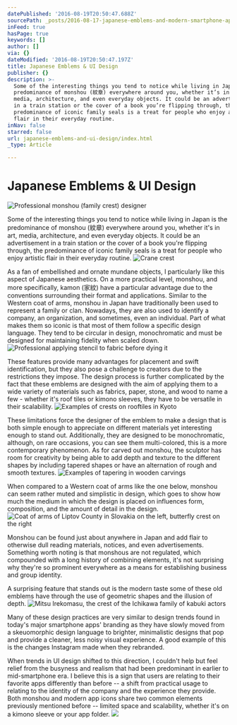 ```yaml
---
datePublished: '2016-08-19T20:50:47.688Z'
sourcePath: _posts/2016-08-17-japanese-emblems-and-modern-smartphone-apps.md
inFeed: true
hasPage: true
keywords: []
author: []
via: {}
dateModified: '2016-08-19T20:50:47.197Z'
title: Japanese Emblems & UI Design
publisher: {}
description: >-
  Some of the interesting things you tend to notice while living in Japan is the
  predominance of monshou (紋章) everywhere around you, whether it’s in art,
  media, architecture, and even everyday objects. It could be an advertisement
  in a train station or the cover of a book you’re flipping through, the
  predominance of iconic family seals is a treat for people who enjoy artistic
  flair in their everyday routine.
inNav: false
starred: false
url: japanese-emblems-and-ui-design/index.html
_type: Article

---
```

# Japanese Emblems & UI Design
![Professional monshou (family crest) designer](https://the-grid-user-content.s3-us-west-2.amazonaws.com/599b43c5-6c7c-450b-b629-c62eb03a5ef6.gif)

Some of the interesting things you tend to notice while living in Japan is the predominance of monshou (紋章) everywhere around you, whether it's in art, media, architecture, and even everyday objects. It could be an advertisement in a train station or the cover of a book you're flipping through, the predominance of iconic family seals is a treat for people who enjoy artistic flair in their everyday routine.
![Crane crest](https://the-grid-user-content.s3-us-west-2.amazonaws.com/3a4f1a01-bfc6-48ba-bbeb-07feaeef5214.png)

As a fan of embellished and ornate mundane objects, I particularly like this aspect of Japanese aesthetics. On a more practical level, monshou, and more specifically, kamon (家紋) have a particular advantage due to the conventions surrounding their format and applications. Similar to the Western coat of arms, monshou in Japan have traditionally been used to represent a family or clan. Nowadays, they are also used to identify a company, an organization, and sometimes, even an individual. Part of what makes them so iconic is that most of them follow a specific design language. They tend to be circular in design, monochromatic and must be designed for maintaining fidelity when scaled down.
![Professional applying stencil to fabric before dying it](https://the-grid-user-content.s3-us-west-2.amazonaws.com/78ca2f51-b058-47da-b7bd-61d4217a8e43.gif)

These features provide many advantages for placement and swift identification, but they also pose a challenge to creators due to the restrictions they impose. The design process is further complicated by the fact that these emblems are designed with the aim of applying them to a wide variety of materials such as fabrics, paper, stone, and wood to name a few - whether it's roof tiles or kimono sleeves, they have to be versatile in their scalability.
![Examples of crests on rooftiles in Kyoto](https://the-grid-user-content.s3-us-west-2.amazonaws.com/ae9f614e-5b1e-42cf-8e32-d5e9504b10fd.jpg)

These limitations force the designer of the emblem to make a design that is both simple enough to appreciate on different materials yet interesting enough to stand out. Additionally, they are designed to be monochromatic, although, on rare occasions, you can see them multi-colored, this is a more contemporary phenomenon. As for carved out monshou, the sculptor has room for creativity by being able to add depth and texture to the different shapes by including tapered shapes or have an alternation of rough and smooth textures.
![Examples of tapering in wooden carvings](https://the-grid-user-content.s3-us-west-2.amazonaws.com/7d07f24d-b27a-4d4c-ab4a-15ca9d45f17c.jpg)

When compared to a Western coat of arms like the one below, monshou can seem rather muted and simplistic in design, which goes to show how much the medium in which the design is placed on influences form, composition, and the amount of detail in the design.
![Coat of arms of Liptov County in Slovakia on the left, butterfly crest on the right](https://the-grid-user-content.s3-us-west-2.amazonaws.com/ba18c450-22a4-4640-8922-aa1a82cbd4f8.jpg)

Monshou can be found just about anywhere in Japan and add flair to otherwise dull reading materials, notices, and even advertisements. Something worth noting is that monshous are not regulated, which compounded with a long history of combining elements, it's not surprising why they're so prominent everywhere as a means for establishing business and group identity.

A surprising feature that stands out is the modern taste some of these old emblems have through the use of geometric shapes and the illusion of depth.
![Mitsu Irekomasu, the crest of the Ichikawa family of kabuki actors](https://the-grid-user-content.s3-us-west-2.amazonaws.com/09e1bca7-be5e-408a-a972-c6211cb26be3.jpg)

Many of these design practices are very similar to design trends found in today's major smartphone apps' branding as they have slowly moved from a skeuomorphic design language to brighter, minimalistic designs that pop and provide a cleaner, less noisy visual experience. A good example of this is the changes Instagram made when they rebranded.

When trends in UI design shifted to this direction, I couldn't help but feel relief from the busyness and realism that had been predominant in earlier to mid-smartphone era. I believe this is a sign that users are relating to their favorite apps differently than before -- a shift from practical usage to relating to the identity of the company and the experience they provide. Both monshou and modern app icons share two common elements previously mentioned before -- limited space and scalability, whether it's on a kimono sleeve or your app folder.
![](https://the-grid-user-content.s3-us-west-2.amazonaws.com/a1d13a17-457a-49d9-877f-499721cecce3.jpg)